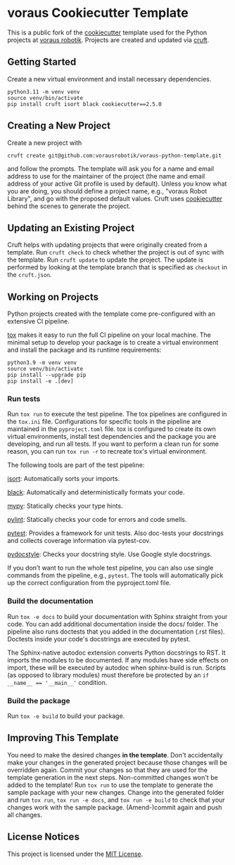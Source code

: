 # voraus Cookiecutter Template

This is a public fork of the [cookiecutter](https://github.com/cookiecutter/cookiecutter) template used for the Python projects at [voraus robotik](https://vorausrobotik.com/).
Projects are created and updated via [cruft](https://github.com/cruft/cruft/).

## Getting Started

Create a new virtual environment and install necessary dependencies.

```
python3.11 -m venv venv
source venv/bin/activate
pip install cruft isort black cookiecutter==2.5.0
```

## Creating a New Project

Create a new project with

```
cruft create git@github.com:vorausrobotik/voraus-python-template.git
```

and follow the prompts. The template will ask you for a name and email address to use for the maintainer of the project (the name and email address of your active Git profile is used by default).
Unless you know what you are doing, you should define a project name, e.g., "voraus Robot Library", and go with the proposed default values.
Cruft uses [cookiecutter](https://cookiecutter.readthedocs.io/en/1.7.3/installation.html#install-cookiecutter) behind the scenes to generate the project.


## Updating an Existing Project

Cruft helps with updating projects that were originally created from a template.
Run `cruft check` to check whether the project is out of sync with the template.
Run `cruft update` to update the project.
The update is performed by looking at the template branch that is specified as `checkout` in the `cruft.json`.

## Working on Projects

Python projects created with the template come pre-configured with an extensive CI pipeline.

[tox](https://tox.readthedocs.io/en/latest/) makes it easy to run the full CI pipeline on your local machine.
The minimal setup to develop your package is to create a virtual environment and install the package and its runtime requirements:

```
python3.9 -m venv venv
source venv/bin/activate
pip install --upgrade pip
pip install -e .[dev]
```

### Run tests

Run `tox run` to execute the test pipeline. The tox pipelines are configured in the `tox.ini` file. Configurations for specific tools in the pipeline are maintained in the `pyproject.toml` file. tox is configured to create its own virtual environments, install test dependencies and the package you are developing, and run all tests. If you want to perform a clean run for some reason, you can run `tox run -r` to recreate tox's virtual environment.

The following tools are part of the test pipeline:

[isort](https://pycqa.github.io/isort/): Automatically sorts your imports.

[black](https://black.readthedocs.io/en/stable/): Automatically and deterministically formats your code.

[mypy](https://mypy.readthedocs.io/en/stable/): Statically checks your type hints.

[pylint](http://pylint.pycqa.org/en/latest/): Statically checks your code for errors and code smells.

[pytest](https://docs.pytest.org/en/): Provides a framework for unit tests. Also doc-tests your docstrings and collects coverage information via pytest-cov.

[pydocstyle](http://www.pydocstyle.org/en/stable/): Checks your docstring style. Use Google style docstrings.

If you don’t want to run the whole test pipeline, you can also use single commands from the pipeline, e.g., `pytest`.
The tools will automatically pick up the correct configuration from the pyproject.toml file.

### Build the documentation

Run `tox -e docs` to build your documentation with Sphinx straight from your code.
You can add additional documentation inside the docs/ folder.
The pipeline also runs doctests that you added in the documentation (.rst files).
Doctests inside your code's docstrings are executed by pytest.

The Sphinx-native autodoc extension converts Python docstrings to RST.
It imports the modules to be documented.
If any modules have side effects on import, these will be executed by autodoc when sphinx-build is run.
Scripts (as opposed to library modules) must therefore be protected by an `if __name__ == '__main__'` condition.

### Build the package

Run `tox -e build` to build your package.

## Improving This Template

You need to make the desired changes **in the template**.
Don't accidentally make your changes in the generated project because those changes will be overridden again.
Commit your changes so that they are used for the template generation in the next steps.
Non-committed changes won't be added to the template!
Run `tox run` to use the template to generate the sample package with your new changes.
Change into the generated folder and run `tox run`, `tox run -e docs`, and `tox run -e build` to check that your changes
work with the sample package.
(Amend-)commit again and push all changes.

## License Notices

This project is licensed under the [MIT License](https://opensource.org/license/mit/).
